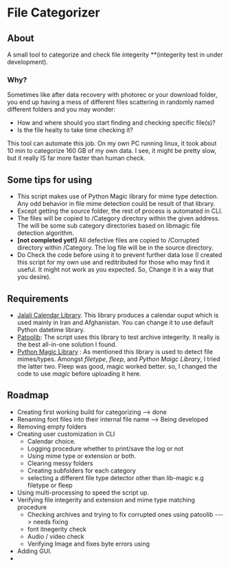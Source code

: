# File Categorizer

## About 
A small tool to categorize and check file integerity **(integerity test in under development).

### Why?
Sometimes like after data recovery with photorec or your download folder, you end up having a mess of different files scattering in randomly named different folders and you may wonder:
- How and where should you start finding and checking specific file(s)?
- Is the file healty to take time checking it?

This tool can automate this job.
On my own PC running linux, it took about 10 min to categorize 160 GB of my own data. I see, it might be pretty slow, but it really IS far more faster than human check.

## Some tips for using
- This script makes use of Python Magic library for mime type detection. Any odd behavior in file mime detection could be result of that library.
- Except getting the source folder, the rest of process is automated in CLI.
- The files will be copied to /Category directory within the given address. The will be some sub category directories based on libmagic file detection algorithm.
- **[not completed yet!]** All defective files are copied to /Corrupted directory within /Category. The log file will be in the source directory.
- Do Check the code before using it to prevent further data lose (I created this script for my own use and reditributed for those who may find it useful. It might not work as you expected. So, Change it in a way that you desire).

## Requirements

- [Jalali Calendar Library](https://github.com/shobeiry/jalali). This library produces a calendar ouput which is used mainly in Iran and Afghanistan. You can change it to use default Python datetime library.
- [Patoolib](https://github.com/wummel/patool): The script uses this library to test archive integerity. It really is the best all-in-one solution I found.
- [Python Magic Library](https://github.com/ahupp/python-magic) : As mentioned this library is used to detect file mimes/types. Amongst *filetype*, *fleep*, and *Python Maigc Library*, I tried the latter two. Fleep was good, magic worked better. so, I changed the code to use *magic* before uploading it here.

## Roadmap
- Creating first working build for categorizing --> done
- Renaming font files into their internal file name --> Being developed
- Removing empty folders
- Creating user customization in CLI
  - Calendar choice.
  - Logging procedure whether to print/save the log or not
  - Using mime type or extension or both.
  - Clearing messy folders
  - Creating subfolders for each category
  - selecting a different file type detector other than lib-magic e.g filetype or fleep
- Using multi-processing to speed the script up.
- Verifying file integerity and extension and mime type matching procedure
  - Checking archives and trying to fix corrupted ones using patoolib ---> needs fixing
  - font itnegerity check
  - Audio / video check
  - Verifying Image and fixes byte errors using
- Adding GUI.
- 
